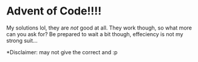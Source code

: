 # Advent of Code!!!!
My solutions lol, they are *not* good at all. They work though, so what more can you ask for? Be prepared to wait a bit though, effeciency is not my strong suit...

*Disclaimer: may not give the correct and :p
